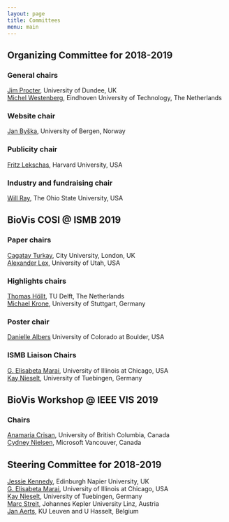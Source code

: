 ```yaml
---
layout: page
title: Committees
menu: main
---
```

## Organizing Committee for 2018-2019

### General chairs
[Jim Procter](http://www.compbio.dundee.ac.uk/users/jprocter), University of Dundee, UK<br />
[Michel Westenberg](http://www.win.tue.nl/~mwestenb/), Eindhoven University of Technology, The Netherlands<br />

### Website chair
[Jan Byška](http://www.uib.no/personer/Jan.Byska/), University of Bergen, Norway<br/>

### Publicity chair
[Fritz Lekschas](https://compbio.hms.harvard.edu/people/fritz-lekschas/), Harvard University, USA<br/>

### Industry and fundraising chair
[Will Ray](https://excelsior.asc.ohio-state.edu/~ray/), The Ohio State University, USA<br/>

## BioVis COSI @ ISMB 2019

### Paper chairs
[Cagatay Turkay](http://staff.city.ac.uk/cagatay.turkay.1/), City University, London, UK<br />
[Alexander Lex](http://vdl.sci.utah.edu/team/lex/), University of Utah, USA<br />

### Highlights chairs
[Thomas Höllt](https://graphics.tudelft.nl/thomas-hollt/), TU Delft, The Netherlands<br />
[Michael Krone](https://www.visus.uni-stuttgart.de/institut/personen/Krone/), University of Stuttgart, Germany<br/>

### Poster chair
[Danielle Albers](http://danielleszafir.com/) University of Colorado at Boulder, USA<br />

### ISMB Liaison Chairs
[G. Elisabeta Marai](https://www.evl.uic.edu/marai/), University of Illinois at Chicago, USA<br />
[Kay Nieselt](http://it.inf.uni-tuebingen.de/), University of Tuebingen, Germany<br />

## BioVis Workshop @ IEEE VIS 2019

### Chairs
[Anamaria Crisan](http://www.cs.ubc.ca/~acrisan/), University of British Columbia, Canada<br />
[Cydney Nielsen](http://www.cydney.org/Home.html), Microsoft Vancouver, Canada<br />

## Steering Committee for 2018-2019
[Jessie Kennedy](http://www.iidi.napier.ac.uk/c/people/peopleid/41), Edinburgh Napier University, UK<br />
[G. Elisabeta Marai](https://www.evl.uic.edu/marai/), University of Illinois at Chicago, USA<br />
[Kay Nieselt](http://it.inf.uni-tuebingen.de/), University of Tuebingen, Germany<br />
[Marc Streit](http://marc-streit.com/), Johannes Kepler University Linz, Austria<br />
[Jan Aerts](http://vda-lab.be), KU Leuven and U Hasselt, Belgium<br />
